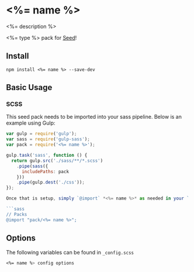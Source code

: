 # <%= name %>
<%= description %>

<%= type %> pack for [Seed](https://github.com/helpscout/seed)!

## Install
```
npm install <%= name %> --save-dev
```


## Basic Usage

### SCSS
This seed pack needs to be imported into your sass pipeline. Below is an example using Gulp:


```javascript
var gulp = require('gulp');
var sass = require('gulp-sass');
var pack = require('<%= name %>');

gulp.task('sass', function () {
  return gulp.src('./sass/**/*.scss')
    .pipe(sass({
      includePaths: pack
    }))
    .pipe(gulp.dest('./css'));
});

Once that is setup, simply `@import` *<%= name %>* as needed in your `.scss` file:

```sass
// Packs
@import "pack/<%= name %>";
```

## Options

The following variables can be found in `_config.scss`

```sass
<%= name %> config options
```


